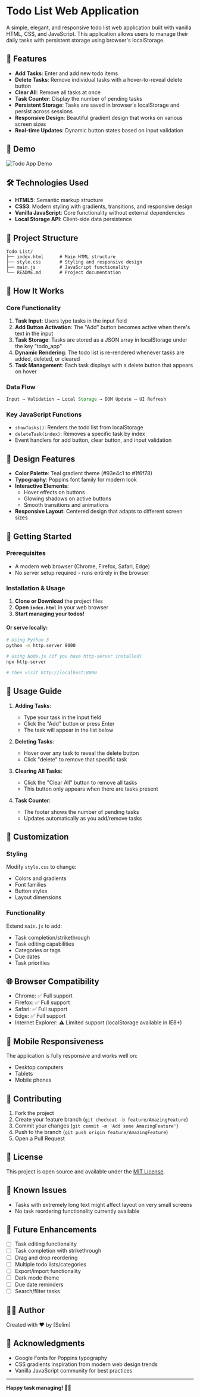# Todo List Web Application

A simple, elegant, and responsive todo list web application built with vanilla HTML, CSS, and JavaScript. This application allows users to manage their daily tasks with persistent storage using browser's localStorage.

## 🌟 Features

- **Add Tasks**: Enter and add new todo items
- **Delete Tasks**: Remove individual tasks with a hover-to-reveal delete button
- **Clear All**: Remove all tasks at once
- **Task Counter**: Display the number of pending tasks
- **Persistent Storage**: Tasks are saved in browser's localStorage and persist across sessions
- **Responsive Design**: Beautiful gradient design that works on various screen sizes
- **Real-time Updates**: Dynamic button states based on input validation

## 🚀 Demo

![Todo App Demo](demo.gif) <!-- Add a demo gif if available -->

## 🛠️ Technologies Used

- **HTML5**: Semantic markup structure
- **CSS3**: Modern styling with gradients, transitions, and responsive design
- **Vanilla JavaScript**: Core functionality without external dependencies
- **Local Storage API**: Client-side data persistence

## 📁 Project Structure

```
Todo List/
├── index.html      # Main HTML structure
├── style.css       # Styling and responsive design
├── main.js         # JavaScript functionality
└── README.md       # Project documentation
```

## 🎯 How It Works

### Core Functionality

1. **Task Input**: Users type tasks in the input field
2. **Add Button Activation**: The "Add" button becomes active when there's text in the input
3. **Task Storage**: Tasks are stored as a JSON array in localStorage under the key "todo_app"
4. **Dynamic Rendering**: The todo list is re-rendered whenever tasks are added, deleted, or cleared
5. **Task Management**: Each task displays with a delete button that appears on hover

### Data Flow

```javascript path=null start=null
Input → Validation → Local Storage → DOM Update → UI Refresh
```

### Key JavaScript Functions

- `showTasks()`: Renders the todo list from localStorage
- `deleteTask(index)`: Removes a specific task by index
- Event handlers for add button, clear button, and input validation

## 🎨 Design Features

- **Color Palette**: Teal gradient theme (#93e4c1 to #1f6f78)
- **Typography**: Poppins font family for modern look
- **Interactive Elements**: 
  - Hover effects on buttons
  - Glowing shadows on active buttons
  - Smooth transitions and animations
- **Responsive Layout**: Centered design that adapts to different screen sizes

## 🚀 Getting Started

### Prerequisites

- A modern web browser (Chrome, Firefox, Safari, Edge)
- No server setup required - runs entirely in the browser

### Installation & Usage

1. **Clone or Download** the project files
2. **Open `index.html`** in your web browser
3. **Start managing your todos!**

#### Or serve locally:

```bash
# Using Python 3
python -m http.server 8000

# Using Node.js (if you have http-server installed)
npx http-server

# Then visit http://localhost:8000
```

## 📖 Usage Guide

1. **Adding Tasks**:
   - Type your task in the input field
   - Click the "Add" button or press Enter
   - The task will appear in the list below

2. **Deleting Tasks**:
   - Hover over any task to reveal the delete button
   - Click "delete" to remove that specific task

3. **Clearing All Tasks**:
   - Click the "Clear All" button to remove all tasks
   - This button only appears when there are tasks present

4. **Task Counter**:
   - The footer shows the number of pending tasks
   - Updates automatically as you add/remove tasks

## 🔧 Customization

### Styling
Modify `style.css` to change:
- Colors and gradients
- Font families
- Button styles
- Layout dimensions

### Functionality
Extend `main.js` to add:
- Task completion/strikethrough
- Task editing capabilities
- Categories or tags
- Due dates
- Task priorities

## 🌐 Browser Compatibility

- Chrome: ✅ Full support
- Firefox: ✅ Full support
- Safari: ✅ Full support
- Edge: ✅ Full support
- Internet Explorer: ⚠️ Limited support (localStorage available in IE8+)

## 📱 Mobile Responsiveness

The application is fully responsive and works well on:
- Desktop computers
- Tablets
- Mobile phones

## 🤝 Contributing

1. Fork the project
2. Create your feature branch (`git checkout -b feature/AmazingFeature`)
3. Commit your changes (`git commit -m 'Add some AmazingFeature'`)
4. Push to the branch (`git push origin feature/AmazingFeature`)
5. Open a Pull Request

## 📝 License

This project is open source and available under the [MIT License](LICENSE).

## 🐛 Known Issues

- Tasks with extremely long text might affect layout on very small screens
- No task reordering functionality currently available

## 🔮 Future Enhancements

- [ ] Task editing functionality
- [ ] Task completion with strikethrough
- [ ] Drag and drop reordering
- [ ] Multiple todo lists/categories
- [ ] Export/import functionality
- [ ] Dark mode theme
- [ ] Due date reminders
- [ ] Search/filter tasks

## 👨‍💻 Author

Created with ❤️ by [Selim]

## 🙏 Acknowledgments

- Google Fonts for Poppins typography
- CSS gradients inspiration from modern web design trends
- Vanilla JavaScript community for best practices

---

**Happy task managing! 📝✅**
